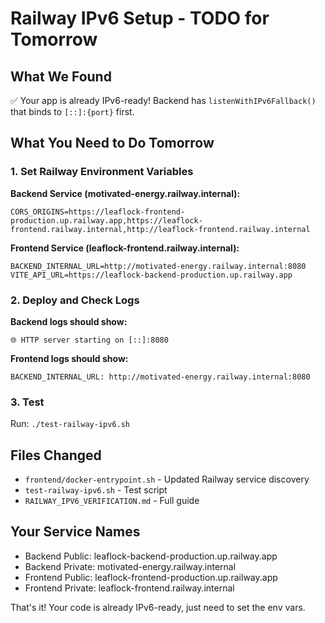 # Railway IPv6 Setup - TODO for Tomorrow

## What We Found
✅ Your app is already IPv6-ready! Backend has `listenWithIPv6Fallback()` that binds to `[::]:{port}` first.

## What You Need to Do Tomorrow

### 1. Set Railway Environment Variables

**Backend Service (motivated-energy.railway.internal):**
```
CORS_ORIGINS=https://leaflock-frontend-production.up.railway.app,https://leaflock-frontend.railway.internal,http://leaflock-frontend.railway.internal
```

**Frontend Service (leaflock-frontend.railway.internal):**
```
BACKEND_INTERNAL_URL=http://motivated-energy.railway.internal:8080
VITE_API_URL=https://leaflock-backend-production.up.railway.app
```

### 2. Deploy and Check Logs

**Backend logs should show:**
```
🌐 HTTP server starting on [::]:8080
```

**Frontend logs should show:**
```
BACKEND_INTERNAL_URL: http://motivated-energy.railway.internal:8080
```

### 3. Test
Run: `./test-railway-ipv6.sh`

## Files Changed
- `frontend/docker-entrypoint.sh` - Updated Railway service discovery
- `test-railway-ipv6.sh` - Test script
- `RAILWAY_IPV6_VERIFICATION.md` - Full guide

## Your Service Names
- Backend Public: leaflock-backend-production.up.railway.app
- Backend Private: motivated-energy.railway.internal
- Frontend Public: leaflock-frontend-production.up.railway.app
- Frontend Private: leaflock-frontend.railway.internal

That's it! Your code is already IPv6-ready, just need to set the env vars.